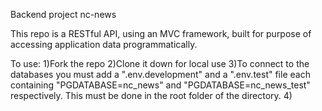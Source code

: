 Backend project nc-news

This repo is a RESTful API, using an MVC framework, built for purpose of accessing application data programmatically.

To use:
1)Fork the repo
2)Clone it down for local use
3)To connect to the databases you must add a ".env.development" and a ".env.test" file each containing "PGDATABASE=nc_news" and "PGDATABASE=nc_news_test" respectively. This must be done in the root folder of the directory.
4) 


